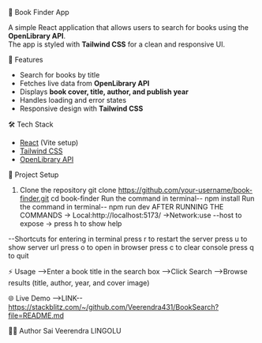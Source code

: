  📘 Book Finder App

A simple React application that allows users to search for books using the **OpenLibrary API**.  
The app is styled with **Tailwind CSS** for a clean and responsive UI.

🚀 Features
- Search for books by title  
- Fetches live data from **OpenLibrary API**  
- Displays **book cover, title, author, and publish year**  
- Handles loading and error states  
- Responsive design with **Tailwind CSS**  

🛠️ Tech Stack
- [React](https://react.dev/) (Vite setup)  
- [Tailwind CSS](https://tailwindcss.com/)  
- [OpenLibrary API](https://openlibrary.org/developers/api)  

 📂 Project Setup

1. Clone the repository
git clone https://github.com/your-username/book-finder.git
cd book-finder
Run the command in terminal-- npm install
Run the command in terminal-- npm run dev
AFTER RUNNING THE COMMANDS
→ Local:http://localhost:5173/
→Network:use --host to expose
→ press h to show help

--Shortcuts for entering in terminal
press r to restart the server
press u to show server url
press o to open in browser
press c to clear console
press q to quit

⚡ Usage
-->Enter a book title in the search box
-->Click Search
-->Browse results (title, author, year, and cover image)

🌐 Live Demo
-->LINK--https://stackblitz.com/~/github.com/Veerendra431/BookSearch?file=README.md

👨‍💻 Author
Sai Veerendra LINGOLU
